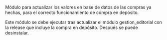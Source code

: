 Módulo para actualizar los valores en base de datos de las compras ya hechas, para el correcto funcionamiento de compra en depósito.

Este módulo se debe ejecutar tras actualizar el módulo gestion_editorial con la release que incluye la compra en depósito. Después se puede desinstalar.

